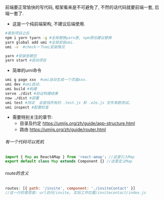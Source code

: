 前端要正常愉快的写代码, 框架看来是不可避免了, 不然的话代码就要前端一套, 后端一套了.

- 这是一个纯前端架构, 不建议后端使用.

```sh
#拿到项目之后
npm i yarn tyarn -g #全局替换yarn源, npm源也建议替换
yarn global add umi #全局安装umi.
umi -v  #check一下umi安装情况

yarn #安装依赖包
yarn start #启动项目
```

- 简单的umi命令

```sh
umi g page xxx  #umi自动生成一个页面xxx.
umi dev #umi启动.
umi build #构建
serve ./dist #验证构建结果
now ./dist #部署
umi test #测试  会查找所有的 .test.js 和 .e2e.js 文件来跑测试。
umi inspect #配置检查
```

- 需要特别关注的章节:
  - 目录及约定 https://umijs.org/zh/guide/app-structure.html
  - 路由 https://umijs.org/zh/guide/router.html

###### 有一个代码可以死机

```js
import { Map as ReactAMap } from 'react-amap'; //这里引入Map
export default class Map extends Component {} //这里定义Map
```

###### route的含义

```js
routes: [{ path: '/invite', component: './inviteContact' }]
//这一行的意思是: url访问/invite, 实际工作位置/invitecontact/index.js
```

